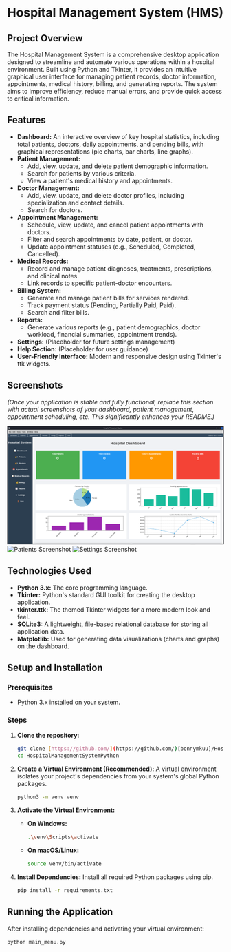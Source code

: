 # Hospital Management System (HMS)

## Project Overview
The Hospital Management System is a comprehensive desktop application designed to streamline and automate various operations within a hospital environment. Built using Python and Tkinter, it provides an intuitive graphical user interface for managing patient records, doctor information, appointments, medical history, billing, and generating reports. The system aims to improve efficiency, reduce manual errors, and provide quick access to critical information.

## Features
* **Dashboard:** An interactive overview of key hospital statistics, including total patients, doctors, daily appointments, and pending bills, with graphical representations (pie charts, bar charts, line graphs).
* **Patient Management:**
    * Add, view, update, and delete patient demographic information.
    * Search for patients by various criteria.
    * View a patient's medical history and appointments.
* **Doctor Management:**
    * Add, view, update, and delete doctor profiles, including specialization and contact details.
    * Search for doctors.
* **Appointment Management:**
    * Schedule, view, update, and cancel patient appointments with doctors.
    * Filter and search appointments by date, patient, or doctor.
    * Update appointment statuses (e.g., Scheduled, Completed, Cancelled).
* **Medical Records:**
    * Record and manage patient diagnoses, treatments, prescriptions, and clinical notes.
    * Link records to specific patient-doctor encounters.
* **Billing System:**
    * Generate and manage patient bills for services rendered.
    * Track payment status (Pending, Partially Paid, Paid).
    * Search and filter bills.
* **Reports:**
    * Generate various reports (e.g., patient demographics, doctor workload, financial summaries, appointment trends).
* **Settings:** (Placeholder for future settings management)
* **Help Section:** (Placeholder for user guidance)
* **User-Friendly Interface:** Modern and responsive design using Tkinter's ttk widgets.

## Screenshots
*(Once your application is stable and fully functional, replace this section with actual screenshots of your dashboard, patient management, appointment scheduling, etc. This significantly enhances your README.)*

![Dashboard Screenshot](screenshot/hmsd.png)
![Patients Screenshot](sreenshot/patien.png)
![Settings Screenshot](sreenshot/hmsset.png)

## Technologies Used
* **Python 3.x:** The core programming language.
* **Tkinter:** Python's standard GUI toolkit for creating the desktop application.
* **tkinter.ttk:** The themed Tkinter widgets for a more modern look and feel.
* **SQLite3:** A lightweight, file-based relational database for storing all application data.
* **Matplotlib:** Used for generating data visualizations (charts and graphs) on the dashboard.

## Setup and Installation

### Prerequisites
* Python 3.x installed on your system.

### Steps
1.  **Clone the repository:**
    ```bash
    git clone [https://github.com/](https://github.com/)[bonnymkuu]/HospitalManagementSystemPython.git
    cd HospitalManagementSystemPython
    ```
2.  **Create a Virtual Environment (Recommended):**
    A virtual environment isolates your project's dependencies from your system's global Python packages.
    ```bash
    python3 -m venv venv
    ```

3.  **Activate the Virtual Environment:**
    * **On Windows:**
        ```bash
        .\venv\Scripts\activate
        ```
    * **On macOS/Linux:**
        ```bash
        source venv/bin/activate
        ```

4.  **Install Dependencies:**
    Install all required Python packages using pip.
    ```bash
    pip install -r requirements.txt
    ```
   
## Running the Application
After installing dependencies and activating your virtual environment:

```bash
python main_menu.py